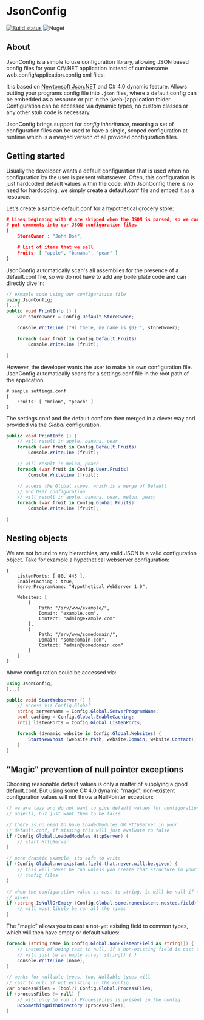 # JsonConfig

[![Build status](https://ci.appveyor.com/api/projects/status/lklr7arqjerpnq31?svg=true)](https://ci.appveyor.com/project/nefarius/jsonconfig) ![Nuget](https://img.shields.io/nuget/dt/Nefarius.JsonConfig)

## About

JsonConfig is a simple to use configuration library, allowing JSON based config files for your C#/.NET application instead of cumbersome web.config/application.config xml files.

It is based on [Newtonsoft Json.NET](https://www.newtonsoft.com/json) and C# 4.0 dynamic feature. Allows putting your programs config file into `.json` files, where a default config can be embedded as a resource or put in the (web-)application folder. Configuration can be accessed via dynamic types, no custom classes or any other stub code is necessary.

JsonConfig brings support for *config inheritance*, meaning a set of configuration files can be used to have a single, scoped configuration at runtime which is a merged version of all provided configuration files.

## Getting started

Usually the developer wants a default configuration that is used when no configuration by the user is present whatsoever. Often, this configuration is just hardcoded default values within the code. With JsonConfig there is no need for hardcoding, we simply create a default.conf file and embed it as a resource.

Let's create a sample default.conf for a hypothetical grocery store:

```json
# Lines beginning with # are skipped when the JSON is parsed, so we can
# put comments into our JSON configuration files
{
	StoreOwner : "John Doe",

	# List of items that we sell
	Fruits: [ "apple", "banana", "pear" ]
}
```

JsonConfig automatically scan's all assemblies for the presence of a default.conf file, so we do not have to add any boilerplate code and can directly dive in:

```csharp
// exmaple code using our configuration file
using JsonConfig;
[...]
public void PrintInfo () {
	var storeOwner = Config.Default.StoreOwner;

	Console.WriteLine ("Hi there, my name is {0}!", storeOwner);

	foreach (var fruit in Config.Default.Fruits)
		Console.WriteLine (fruit);

}
```

However, the developer wants the user to make his own configuration file. JsonConfig automatically scans for a settings.conf file in the root path of the application.

```
# sample settings.conf
{
	Fruits: [ "melon", "peach" ]
}
```

The settings.conf and the default.conf are then merged in a clever way and provided via the *Global* configuration.

```csharp
public void PrintInfo () {
	// will result in apple, banana, pear 
	foreach (var fruit in Config.Default.Fruits)
		Console.WriteLine (fruit);

	// will result in melon, peach
	foreach (var fruit in Config.User.Fruits)
		Console.WriteLine (fruit);

	// access the Global scope, which is a merge of Default
	// and User configuration
	// will result in apple, banana, pear, melon, peach
	foreach (var fruit in Config.Global.Fruits)
		Console.WriteLine (fruit);

}
```

## Nesting objects

We are not bound to any hierarchies, any valid JSON is a valid configuration object. Take for example a hypothetical webserver configuration:

```
{
	ListenPorts: [ 80, 443 ],
	EnableCaching : true,
	ServerProgramName: "Hypothetical WebServer 1.0",

	Websites: [
		{
			Path: "/srv/www/example/",
			Domain: "example.com",
			Contact: "admin@example.com"
		},
		{
			Path: "/srv/www/somedomain/",
			Domain: "somedomain.com",
			Contact: "admin@somedomain.com"
		}
	]
}	
```

Above configuration could be accessed via:

```csharp
using JsonConfig;
[...]

public void StartWebserver () {
	// access via Config.Global
	string serverName = Config.Global.ServerProgramName;
	bool caching = Config.Global.EnableCaching;
	int[] listenPorts = Config.Global.ListenPorts;

	foreach (dynamic website in Config.Global.Websites) {
		StartNewVhost (website.Path, website.Domain, website.Contact);
	}
}
```

## "Magic" prevention of null pointer exceptions

Choosing reasonable default values is only a matter of supplying a good default.conf. But using some C# 4.0 dynamic "magic", non-existent configuration values will not throw a NullPointer exception:

```csharp
// we are lazy and do not want to give default values for configuration
// objects, but just want them to be false

// there is no need to have LoadedModules OR HttpServer in your
// default.conf, if missing this will just evaluate to false
if (Config.Global.LoadedModules.HttpServer) {
	// start HttpServer
}

// more drastic example, its safe to write
if (Config.Global.nonexistant.field.that.never.will.be.given) {
	// this will never be run unless you create that structure in your
	// config files
}

// when the configuration value is cast to string, it will be null if not
// given
if (string.IsNullOrEmpty (Config.Global.some.nonexistent.nested.field)) {
	// will most likely be run all the times
}
```

The "magic" allows you to cast a not-yet existing field to common types, which will then have empty or default values:

```csharp
foreach (string name in Config.Global.NonExistentField as string[]) {
	// instead of being cast to null, if a non-existing field is cast to string[] it
	// will just be an empty array: string[] { }
	Console.WriteLine (name);
}

// works for nullable types, too. Nullable types will
// cast to null if not existing in the config.
var processFiles = (bool?) Config.Global.ProcessFiles;
if (processFiles != null) {
	// will only be run if ProcessFiles is present in the config
	DoSomethingWithDirectory (processFiles);
}
```
